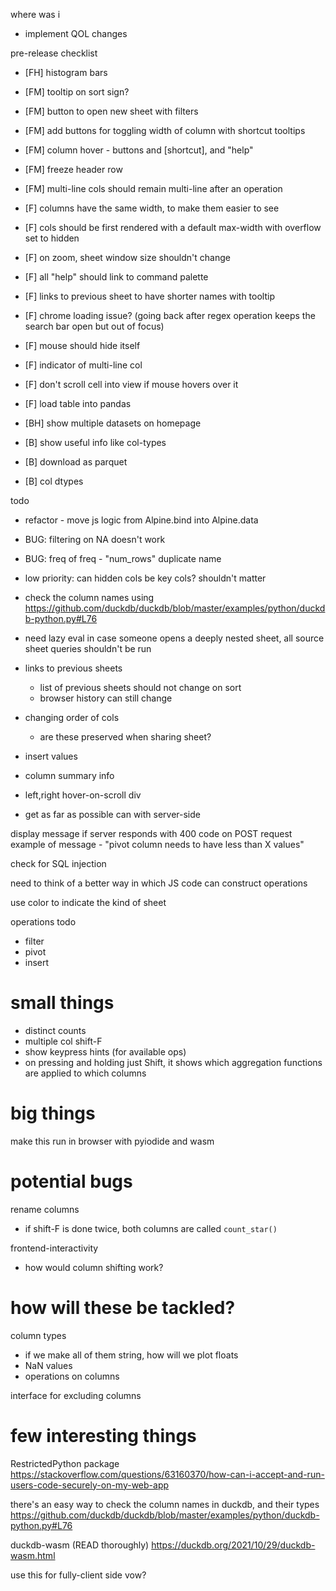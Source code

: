 where was i
* implement QOL changes

pre-release checklist
* [FH] histogram bars
* [FM] tooltip on sort sign?
* [FM] button to open new sheet with filters
* [FM] add buttons for toggling width of column with shortcut tooltips
* [FM] column hover - buttons and [shortcut], and "help"
* [FM] freeze header row
* [FM] multi-line cols should remain multi-line after an operation
* [F] columns have the same width, to make them easier to see
* [F] cols should be first rendered with a default max-width with overflow set to hidden
* [F] on zoom, sheet window size shouldn't change
* [F] all "help" should link to command palette
* [F] links to previous sheet to have shorter names with tooltip
* [F] chrome loading issue? (going back after regex operation keeps the search bar open but out of focus)
* [F] mouse should hide itself
* [F] indicator of multi-line col
* [F] don't scroll cell into view if mouse hovers over it
* [F] load table into pandas

* [BH] show multiple datasets on homepage
* [B] show useful info like col-types
* [B] download as parquet
* [B] col dtypes

todo
* refactor - move js logic from Alpine.bind into Alpine.data
* BUG: filtering on NA doesn't work
* BUG: freq of freq - "num_rows" duplicate name
* low priority: can hidden cols be key cols? shouldn't matter
* check the column names using https://github.com/duckdb/duckdb/blob/master/examples/python/duckdb-python.py#L76
* need lazy eval in case someone opens a deeply nested sheet, all source sheet queries shouldn't be run
* links to previous sheets
  * list of previous sheets should not change on sort
  * browser history can still change

* changing order of cols
  * are these preserved when sharing sheet?

* insert values
* column summary info
* left,right hover-on-scroll div

* get as far as possible can with server-side

display message if server responds with 400 code on POST request
example of message - "pivot column needs to have less than X values"

check for SQL injection

need to think of a better way in which JS code can construct operations

use color to indicate the kind of sheet

operations todo
* filter
* pivot
* insert

# small things
* distinct counts
* multiple col shift-F
* show keypress hints (for available ops)
* on pressing and holding just Shift, it shows which aggregation functions are applied to which columns

# big things
make this run in browser with pyiodide and wasm

# potential bugs
rename columns
* if shift-F is done twice, both columns are called `count_star()`

frontend-interactivity
* how would column shifting work?

# how will these be tackled?
column types
* if we make all of them string, how will we plot floats
* NaN values
* operations on columns

interface for excluding columns

# few interesting things
RestrictedPython package
https://stackoverflow.com/questions/63160370/how-can-i-accept-and-run-users-code-securely-on-my-web-app

there's an easy way to check the column names in duckdb, and their types
https://github.com/duckdb/duckdb/blob/master/examples/python/duckdb-python.py#L76

duckdb-wasm (READ thoroughly)
https://duckdb.org/2021/10/29/duckdb-wasm.html

use this for fully-client side vow?
